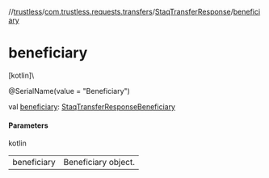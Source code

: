 //[trustless](../../../index.md)/[com.trustless.requests.transfers](../index.md)/[StaqTransferResponse](index.md)/[beneficiary](beneficiary.md)

# beneficiary

[kotlin]\

@SerialName(value = &quot;Beneficiary&quot;)

val [beneficiary](beneficiary.md): [StaqTransferResponseBeneficiary](../-staq-transfer-response-beneficiary/index.md)

#### Parameters

kotlin

| | |
|---|---|
| beneficiary | Beneficiary object. |
